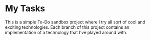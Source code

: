 # My Tasks

This is a simple To-Do sandbox project where I try all sort of cool and exciting technologies. Each branch of this project contains an implementation of a technology that I've played around with.
